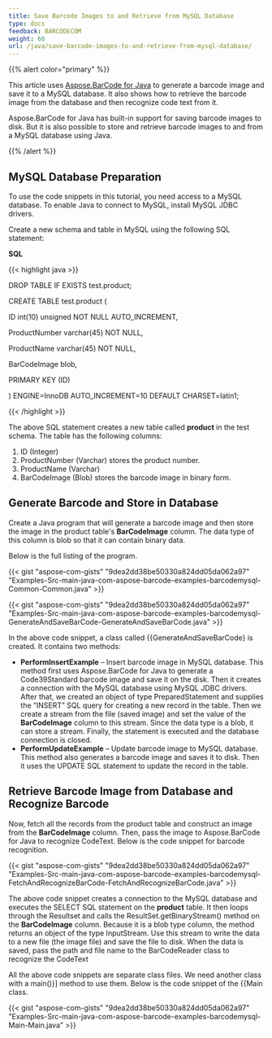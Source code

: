 ```yaml
---
title: Save Barcode Images to and Retrieve from MySQL Database
type: docs
feedback: BARCODECOM
weight: 60
url: /java/save-barcode-images-to-and-retrieve-from-mysql-database/
---
```


{{% alert color="primary" %}} 

This article uses [Aspose.BarCode for Java](https://products.aspose.com/barcode/java) to generate a barcode image and save it to a MySQL database. It also shows how to retrieve the barcode image from the database and then recognize code text from it.

Aspose.BarCode for Java has built-in support for saving barcode images to disk. But it is also possible to store and retrieve barcode images to and from a MySQL database using Java.

{{% /alert %}} 
## **MySQL Database Preparation**
To use the code snippets in this tutorial, you need access to a MySQL database. To enable Java to connect to MySQL, install MySQL JDBC drivers.

Create a new schema and table in MySQL using the following SQL statement:

**SQL**

{{< highlight java >}}

 DROP TABLE IF EXISTS test.product;

CREATE TABLE  test.product (

  ID int(10) unsigned NOT NULL AUTO_INCREMENT,

  ProductNumber varchar(45) NOT NULL,

  ProductName varchar(45) NOT NULL,

  BarCodeImage blob,

  PRIMARY KEY (ID)

) ENGINE=InnoDB AUTO_INCREMENT=10 DEFAULT CHARSET=latin1;



{{< /highlight >}}

The above SQL statement creates a new table called **product** in the test schema. The table has the following columns:

1. ID (Integer)
1. ProductNumber (Varchar) stores the product number.
1. ProductName (Varchar)
1. BarCodeImage (Blob) stores the barcode image in binary form.
## **Generate Barcode and Store in Database**
Create a Java program that will generate a barcode image and then store the image in the product table's **BarCodeImage** column. 
The data type of this column is blob so that it can contain binary data.

Below is the full listing of the program.

{{< gist "aspose-com-gists" "9dea2dd38be50330a824dd05da062a97" "Examples-Src-main-java-com-aspose-barcode-examples-barcodemysql-Common-Common.java" >}}

{{< gist "aspose-com-gists" "9dea2dd38be50330a824dd05da062a97" "Examples-Src-main-java-com-aspose-barcode-examples-barcodemysql-GenerateAndSaveBarCode-GenerateAndSaveBarCode.java" >}}

In the above code snippet, a class called {{GenerateAndSaveBarCode} is created. It contains two methods:

- **PerformInsertExample** – Insert barcode image in MySQL database. This method first uses Aspose.BarCode for Java to generate a Code39Standard barcode image and save it on the disk. Then it creates a connection with the MySQL database using MySQL JDBC drivers. After that, we created an object of type PreparedStatement and supplies the “INSERT” SQL query for creating a new record in the table. Then we create a stream from the file (saved image) and set the value of the **BarCodeImage** column to this stream. Since the data type is a blob, it can store a stream. Finally, the statement is executed and the database connection is closed.
- **PerformUpdateExample** – Update barcode image to MySQL database. This method also generates a barcode image and saves it to disk. Then it uses the UPDATE SQL statement to update the record in the table.
## **Retrieve Barcode Image from Database and Recognize Barcode**
Now, fetch all the records from the product table and construct an image from the **BarCodeImage** column. Then, pass the image to Aspose.BarCode for Java to recognize CodeText. Below is the code snippet for barcode recognition.

{{< gist "aspose-com-gists" "9dea2dd38be50330a824dd05da062a97" "Examples-Src-main-java-com-aspose-barcode-examples-barcodemysql-FetchAndRecognizeBarCode-FetchAndRecognizeBarCode.java" >}}

The above code snippet creates a connection to the MySQL database and executes the SELECT SQL statement on the **product** table. It then loops through the Resultset and calls the ResultSet.getBinaryStream() method on the **BarCodeImage** column. Because it is a blob type column, the method returns an object of the type InputStream. Use this stream to write the data to a new file (the image file) and save the file to disk. When the data is saved, pass the path and file name to the BarCodeReader class to recognize the CodeText

All the above code snippets are separate class files. We need another class with a main()}] method to use them. Below is the code snippet of the {{Main class.

{{< gist "aspose-com-gists" "9dea2dd38be50330a824dd05da062a97" "Examples-Src-main-java-com-aspose-barcode-examples-barcodemysql-Main-Main.java" >}}
